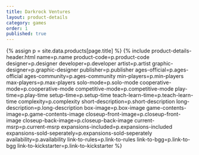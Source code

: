```yaml
---
title: Darkrock Ventures
layout: product-details
category: games
order: 1
published: true
---
```

{% assign p = site.data.products[page.title] %}
{% include product-details-header.html name=p.name product-code=p.product-code designer=p.designer developer=p.developer artist=p.artist graphic-designer=p.graphic-designer publisher=p.publisher ages-official=p.ages-official ages-community=p.ages-community min-players=p.min-players max-players=p.max-players solo-mode=p.solo-mode cooperative-mode=p.cooperative-mode competitive-mode=p.competitive-mode play-time=p.play-time setup-time=p.setup-time teach-learn-time=p.teach-learn-time complexity=p.complexity short-description=p.short-description long-description=p.long-description box-image=p.box-image game-contents-image=p.game-contents-image closeup-front-image=p.closeup-front-image closeup-back-image=p.closeup-back-image current-msrp=p.current-msrp expansions-included=p.expansions-included expansions-sold-seperately=p.expansions-sold-seperately availability=p.availability link-to-rules=p.link-to-rules link-to-bgg=p.link-to-bgg link-to-kickstarter=p.link-to-kickstarter %}
